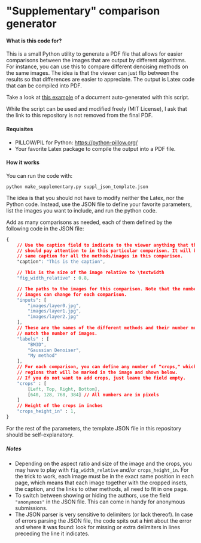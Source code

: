 # "Supplementary" comparison generator

#### What is this code for? ####
This is a small Python utility to generate a PDF file that allows for easier comparisons between the images that are output by different algorithms. For instance, you can use this to compare different denoising methods on the same images. The idea is that the viewer can just flip between the results so that differences are easier to appreciate. The output is Latex code that can be compiled into PDF.

Take a look at [this example](https://drive.google.com/file/d/17Itta-z89lpWUdvUjpafKzJRSLoxHF5c/view) of a document auto-generated with this script.

While the script can be used and modified freely (MIT License), I ask that the link to this repository is not removed from the final PDF.

#### Requisites ####
* PILLOW/PIL for Python: https://python-pillow.org/
* Your favorite Latex package to compile the output into a PDF file.

#### How it works ####
You can run the code with:

```python make_supplementary.py suppl_json_template.json​```

The idea is that you should not have to modify neither the Latex, nor the Python code. Instead, use the JSON file to define your favorite parameters, list the images you want to include, and run the python code.

Add as many comparisons as needed, each of them defined by the following code in the JSON file: 
```css
{
    // Use the caption field to indicate to the viewer anything that they
    // should pay attention to in this particular comparison. It will be the
    // same caption for all the methods/images in this comparison.
    "caption": "This is the caption",

    // This is the size of the image relative to \textwidth
    "fig_width_relative" : 0.8,

    // The paths to the images for this comparison. Note that the number of
    // images can change for each comparison.
    "inputs": [
        "images/layer0.jpg",
        "images/layer1.jpg",
        "images/layer2.jpg"
    ],
    // These are the names of the different methods and their number must
    // match the number of images.
    "labels" : [
        "BM3D",
        "Gaussian Denoiser",
        "My method"
    ],
    // For each comparison, you can define any number of "crops," which are
    // regions that will be marked in the image and shown below. 
    // If you do not want to add crops, just leave the field empty.
    "crops" : [
        [Left, Top, Right, Bottom],
        [640, 128, 768, 384] // All numbers are in pixels
    ]
    // Height of the crops in inches
    "crops_height_in" : 1, 
}
```

For the rest of the parameters, the template JSON file in this repository should be self-explanatory.

##### Notes #####
* Depending on the aspect ratio and size of the image and the crops, you may have to play with `fig_width_relative` and/or `crops_height_in`. For the trick to work, each image must be in the exact same position in each page, which means that each image together with the cropped insets, the caption, and the links to other methods, all need to fit in one page.
* To switch between showing or hiding the authors, use the field ```"anonymous"``` in the JSON file. This can come in handy for anonymous submissions.
* The JSON parser is very sensitive to delimiters (or lack thereof). In case of errors parsing the JSON file, the code spits out a hint about the error and where it was found: look for missing or extra delimiters in lines preceding the line it indicates.
 

